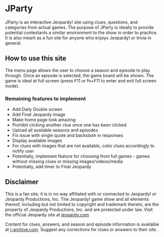 # JParty

JParty is an interactive Jeopardy! site using clues, questions, and categories from actual games. The purpose of JParty is ideally to provide potential contestants a similar environment to the show in order to practice. It is also meant as a fun site for anyone who enjoys Jeopardy! or trivia in general.

## How to use this site

The menu page allows the user to choose a season and episode to play through. Once an episode is selected, the game board will be shown. The game is ideal at full screen (press F11 or fn+F11 to enter and exit full screen mode). 

### Remaining features to implement
- Add Daily Double screen
- Add Final Jeopardy image
- Make home page look amazing
- Prohibit clicking another clue once one has been clicked
- Upload all available seasons and episodes
- Fix issue with single quote and backslash in responses
- Display available images
- For clues with images that are not available, color clues accordingly to notify user
- Potentially, implement feature for choosing from full games - games without missing clues or missing images/videos/media
- Potentially, add timer to Final Jeopardy

## Disclaimer

This is a fan site; it is in no way affiliated with or connected to Jeopardy! or Jeopardy Productions, Inc. The Jeopardy! game show and all elements thereof, including but not limited to copyright and trademark thereto, are the property of Jeopardy Productions, Inc. and are protected under law. Visit the official Jeopardy site at [jeopardy.com](https://www.jeopardy.com/).

Content for clues, answers, and season and episode information is available at [j-archive.com](http://www.j-archive.com/). Suggest any corrections for clues or answers to their site.

